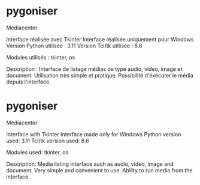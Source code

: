 # pygoniser
Mediacenter

Interface réalisée avec Tkinter
Interface réalisée uniquement pour Windows
Version Python utilisée : 3.11
Version Tcl/tk utilisée : 8.6

Modules utilisés : tkinter, os

Description :
Interface de listage médias de type audio, video, image et document.
Utilisation très simple et pratique.
Possibilité d'éxécuter le média depuis l'interface.

# pygoniser
Mediacenter

Interface with Tkinter
Interface made only for Windows
Python version used: 3.11
Tcl/tk version used: 8.6

Modules used: tkinter, os

Description:
Media listing interface such as audio, video, image and document.
Very simple and convenient to use.
Ability to run media from the interface.
